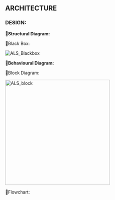 ## ARCHITECTURE

### DESIGN:

**📌Structural Diagram:**

📍Black Box:

![ALS_Blackbox](https://user-images.githubusercontent.com/98833151/155700398-a0d86d0b-6b09-4fd6-829c-42347e5ba770.png)

**📌Behavioural Diagram:**

📍Block Diagram:

<img width="334" alt="ALS_block" src="https://user-images.githubusercontent.com/98833151/155695459-3b9d7a03-5a57-4597-8cd9-6711e2321fc9.png">

📍Flowchart:
